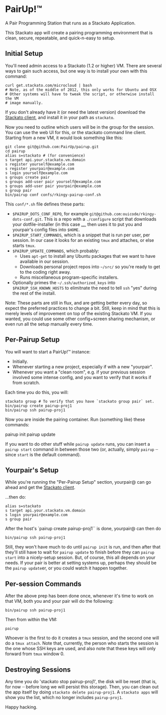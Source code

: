 PairUp!™
========

A Pair Programming Station that runs as a Stackato Application.

This Stackato app will create a pairing programming environment that is clean,
secure, repeatable, and quick-n-easy to setup.

Initial Setup
-------------

You'll need admin access to a Stackato (1.2 or higher) VM. There are several
ways to gain such access, but one way is to install your own with this
command:

    curl get.stackato.com/microcloud | bash
    # Note, as of the middle of 2012, this only works for Ubuntu and OSX
    # Other systems will have to tweak the script, or otherwise install the VM
    # image manually.

If you don't already have it (or need the latest version) download the
[Stackato client](http://www.activestate.com/stackato/download_client), and
install it in your path as `stackato`.

Now you need to outline which users will be in the group for the session. You
can use the web UI for this, or the stackato command line client. Starting
from a new VM, it would look something like this:

    git clone git@github.com:PairUp/pairup.git
    cd pairup
    alias s=stackato # (for convenience)
    s target api.your.stackato.vm.domain
    s register yourself@example.com
    s register yourpair@example.com
    s login yourself@example.com
    s groups create pair
    s groups add-user pair yourself@example.com
    s groups add-user pair yourpair@example.com
    s group pair
    bin/pairup conf confs/rkingy-pairup-conf.sh

This `conf/*.sh` file defines these parts:
* `$PAIRUP_DOTS_CONF_REPO`, for example
  `git@github.com:ouicode/rkingy-dots-conf.git`. This is a repo with a
  `./configure` script that downloads your dotfile-installer (in this case
  [...](http://github.com/ingydotnet/....git), then uses it to put you and
  yourpair's config files into `$HOME`.
  <!-- Actually, bin/pairup does this based on the env var. rkingy-dots-conf
  is going to end up being a simple conf file, perhaps in a gist. -->
* `$PAIRUP_START_COMMANDS`, which is a snippet that is run per user, per
  session. In our case it looks for an existing `tmux` and attaches, or else
  starts `tmux`.
* `$PAIRUP_UPDATE_COMMANDS`, which probably:
    * Uses `apt-get` to install any Ubuntu packages that we want to have
      available in our session.
    * Downloads personal project repos into `~/src/` so you're ready to get to
      the coding right away.
    * Runs miscellaneous program-specific installers.
* Optionally primes the `~/.ssh/authorized_keys` into
  `$PAIRUP_SSH_KNOWN_HOSTS` to elimitnate the need to tell `ssh` "yes" during
  the rest of the install.

Note: These parts are still in flux, and are getting better every day, so
expect the preferred practices to change a bit. Still, keep in mind that this
is merely levels of improvement on top of the existing Stackato VM. If you
wanted, you could use some other config+screen sharing mechanism, or even run
all the setup manually every time.

Per-Pairup Setup
----------------

You will want to start a PairUp!™ instance:

* Initially.
* Whenever starting a new project, especially if with a new "yourpair".
* Whenever you want a "clean room", e.g. if your previous session involved
  some intense config, and you want to verify that it works if from scratch.

Each time you do this, you will:

    stackato group # To verify that you have `stackato group pair` set.
    bin/pairup create pairup-proj1
    bin/pairup ssh pairup-proj1

<!-- add section about 1.2 forward bug and also 1.2 ssh bug -->

Now you are inside the pairing container. Run (something like) these commands:

   pairup init
   pairup update

If you want to do other stuff while `pairup update` runs, you can insert a
`pairup start` command in between those two (or, actually, simply `pairup` ┈
since `start` is the default command).

Yourpair's Setup
----------------

While you're running the "Per-Pairup Setup" section, yourpair@ can go ahead
and get the [Stackato
client](http://www.activestate.com/stackato/download_client).

…then do:

    alias s=stackato
    s target api.your.stackato.vm.domain
    s login yourpair@example.com
    s group pair

After the host's `pairup create pairup-proj1`` is done, yourpair@ can then do

    bin/pairup ssh pairup-proj1

Still, they won't have much to do until `pairup init` is run, and then after
that they'll still have to wait for `pairup update` to finish before they can
`pairup start` into a nicely-setup session.  But, of course, this all depends
on your needs. If your pair is better at setting systems up, perhaps they
should be the `pairup update`er, or you could watch it happen together.

Per-session Commands
--------------------

After the above prep has been done once, whenever it's time to work on that
VM, both you and your pair will do the following:

    bin/pairup ssh pairup-proj1

Then from within the VM:

    pairup

Whoever is the first to do it creates a `tmux` session, and the second one
will do a `tmux attach`. Note that, currently, the person who starts the
session is the one whose SSH keys are used, and also note that these keys will
only forward from `tmux` window 0.

Destroying Sessions
-------------------

Any time you do 'stackato stop pairup-proj1', the disk will be reset (that is,
for now ┈ before long we will persist this storage). Then, you can clean out
the app itself by doing `stackato delete pairup-proj1`. A `stackato apps` will
show you the list, which no longer includes `pairup-proj1`.


Happy hacking.
